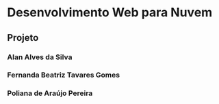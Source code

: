 # Desenvolvimento Web para Nuvem
## Projeto 

### Alan Alves da Silva
### Fernanda Beatriz Tavares Gomes
### Poliana de Araújo Pereira
